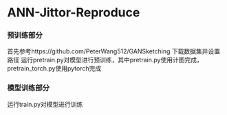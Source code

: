 # ANN-Jittor-Reproduce
### 预训练部分
首先参考https://github.com/PeterWang512/GANSketching 下载数据集并设置路径
运行pretrain.py对模型进行预训练，其中pretrain.py使用计图完成，pretrain_torch.py使用pytorch完成
### 模型训练部分
运行train.py对模型进行训练
